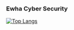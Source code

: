 ### Ewha Cyber Security

[![Top Langs](https://github-readme-stats.vercel.app/api/top-langs/?username=yelin1197)](https://github.com/anuraghazra/github-readme-stats)
